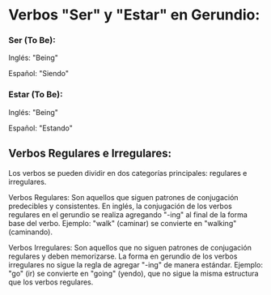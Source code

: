 # Verbos "Ser" y "Estar" en Gerundio:

### Ser (To Be):

Inglés: "Being"

Español: "Siendo"

### Estar (To Be):

Inglés: "Being"

Español: "Estando"

## Verbos Regulares e Irregulares:

Los verbos se pueden dividir en dos categorías principales: regulares e irregulares.

Verbos Regulares: Son aquellos que siguen patrones de conjugación predecibles y consistentes. En inglés, la conjugación de los verbos regulares en el gerundio se realiza agregando "-ing" al final de la forma base del verbo. Ejemplo: "walk" (caminar) se convierte en "walking" (caminando).

Verbos Irregulares: Son aquellos que no siguen patrones de conjugación regulares y deben memorizarse. La forma en gerundio de los verbos irregulares no sigue la regla de agregar "-ing" de manera estándar. Ejemplo: "go" (ir) se convierte en "going" (yendo), que no sigue la misma estructura que los verbos regulares.
